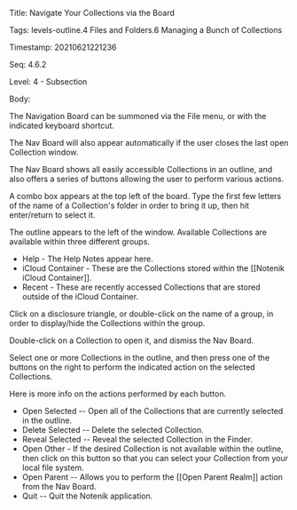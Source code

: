 Title:  Navigate Your Collections via the Board

Tags:   levels-outline.4 Files and Folders.6 Managing a Bunch of Collections

Timestamp: 20210621221236

Seq:    4.6.2

Level:  4 - Subsection

Body: 

The Navigation Board can be summoned via the File menu, or with the indicated keyboard shortcut. 

The Nav Board will also appear automatically if the user closes the last open Collection window. 

The Nav Board shows all easily accessible Collections in an outline, and also offers a series of buttons allowing the user to perform various actions. 

A combo box appears at the top left of the board. Type the first few letters of the name of a Collection's folder in order to bring it up, then hit enter/return to select it. 

The outline appears to the left of the window. Available Collections are available within three different groups. 

+ Help - The Help Notes appear here. 
+ iCloud Container - These are the Collections stored within the [[Notenik iCloud Container]].
+ Recent - These are recently accessed Collections that are stored outside of the iCloud Container.

Click on a disclosure triangle, or double-click on the name of a group, in order to display/hide the Collections within the group. 

Double-click on a Collection to open it, and dismiss the Nav Board. 

Select one or more Collections in the outline, and then press one of the buttons on the right to perform the indicated action on the selected Collections. 

Here is more info on the actions performed by each button. 

+ Open Selected -- Open all of the Collections that are currently selected in the outline. 
+ Delete Selected -- Delete the selected Collection. 
+ Reveal Selected -- Reveal the selected Collection in the Finder. 
+ Open Other - If the desired Collection is not available within the outline, then click on this button so that you can select your Collection from your local file system. 
+ Open Parent -- Allows you to perform the [[Open Parent Realm]] action from the Nav Board. 
+ Quit -- Quit the Notenik application.
